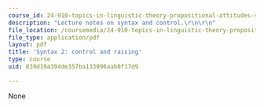 ```yaml
---
course_id: 24-910-topics-in-linguistic-theory-propositional-attitudes-spring-2009
description: "Lecture notes on syntax and control.\r\n\r\n"
file_location: /coursemedia/24-910-topics-in-linguistic-theory-propositional-attitudes-spring-2009/839d19a394de357ba133096aab0f17d9_MIT24_910s09_lec07_syntax.pdf
file_type: application/pdf
layout: pdf
title: 'Syntax 2: control and raising'
type: course
uid: 839d19a394de357ba133096aab0f17d9

---
```

None